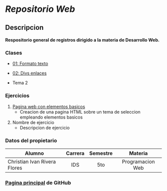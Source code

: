 # *Repositorio Web*

## Descripcion

#### Respositorio general de registros dirigido a la materia de Desarrollo Web.

### Clases

* [01: Formato texto](/01_formato_texto/index.html)

* [02: Divs enlaces](/02_divs_enlaces/index.html)

* Tema 2

### Ejercicios

1. [Pagina web con elementos basicos](/Ejercicio_01/index.html)
    * Creacion de una pagina HTML sobre un tema de seleccion empleando elementos basicos
2. Nombre de ejercicio
    * Descripcion de ejercicio

### Datos del propietario

|Alumno|Carrera|Semestre|Materia|
|------------------------------|:-:|:-:|:--------------:|
|Christian Ivan Rivera Flores|IDS|5to|Programacion Web|

### [Pagina principal](https://www.uabcs.mx/dasc/) de GitHub